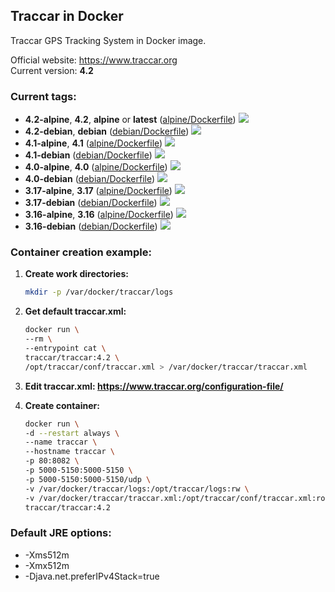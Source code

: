 Traccar in Docker
---
Traccar GPS Tracking System in Docker image.

Official website: <https://www.traccar.org>  
Current version: **4.2**

### Current tags:
- **4.2-alpine**, **4.2**, **alpine** or **latest** ([alpine/Dockerfile](https://github.com/traccar/traccar-docker/blob/4.2/alpine/Dockerfile)) [![](https://images.microbadger.com/badges/image/traccar/traccar:4.2-alpine.svg)](https://microbadger.com/images/traccar/traccar:4.2-alpine)
- **4.2-debian**, **debian** ([debian/Dockerfile](https://github.com/traccar/traccar-docker/blob/4.2/debian/Dockerfile)) [![](https://images.microbadger.com/badges/image/traccar/traccar:4.2-debian.svg)](https://microbadger.com/images/traccar/traccar:4.2-debian)
- **4.1-alpine**, **4.1** ([alpine/Dockerfile](https://github.com/traccar/traccar-docker/blob/4.1/alpine/Dockerfile)) [![](https://images.microbadger.com/badges/image/traccar/traccar:4.1-alpine.svg)](https://microbadger.com/images/traccar/traccar:4.1-alpine)
- **4.1-debian** ([debian/Dockerfile](https://github.com/traccar/traccar-docker/blob/4.1/debian/Dockerfile)) [![](https://images.microbadger.com/badges/image/traccar/traccar:4.1-debian.svg)](https://microbadger.com/images/traccar/traccar:4.1-debian)
- **4.0-alpine**, **4.0** ([alpine/Dockerfile](https://github.com/traccar/traccar-docker/blob/4.0/alpine/Dockerfile)) [![](https://images.microbadger.com/badges/image/traccar/traccar:4.0-alpine.svg)](https://microbadger.com/images/traccar/traccar:4.0-alpine)
- **4.0-debian** ([debian/Dockerfile](https://github.com/traccar/traccar-docker/blob/4.0/debian/Dockerfile)) [![](https://images.microbadger.com/badges/image/traccar/traccar:4.0-debian.svg)](https://microbadger.com/images/traccar/traccar:4.0-debian)
- **3.17-alpine**, **3.17** ([alpine/Dockerfile](https://github.com/traccar/traccar-docker/blob/3.17/alpine/Dockerfile)) [![](https://images.microbadger.com/badges/image/traccar/traccar:3.17-alpine.svg)](https://microbadger.com/images/traccar/traccar:3.17-alpine)
- **3.17-debian** ([debian/Dockerfile](https://github.com/traccar/traccar-docker/blob/3.17/debian/Dockerfile)) [![](https://images.microbadger.com/badges/image/traccar/traccar:3.17-debian.svg)](https://microbadger.com/images/traccar/traccar:3.17-debian)
- **3.16-alpine**, **3.16** ([alpine/Dockerfile](https://github.com/traccar/traccar-docker/blob/3.16/alpine/Dockerfile)) [![](https://images.microbadger.com/badges/image/traccar/traccar:3.16-alpine.svg)](https://microbadger.com/images/traccar/traccar:3.16-alpine)
- **3.16-debian** ([debian/Dockerfile](https://github.com/traccar/traccar-docker/blob/3.16/debian/Dockerfile)) [![](https://images.microbadger.com/badges/image/traccar/traccar:3.16-debian.svg)](https://microbadger.com/images/traccar/traccar:3.16-debian)

### Container creation example:

1. **Create work directories:**
    ```bash
    mkdir -p /var/docker/traccar/logs
    ```

1. **Get default traccar.xml:**
    ```bash
    docker run \
    --rm \
    --entrypoint cat \
    traccar/traccar:4.2 \
    /opt/traccar/conf/traccar.xml > /var/docker/traccar/traccar.xml
    ```

1. **Edit traccar.xml: <https://www.traccar.org/configuration-file/>**

1. **Create container:**
    ```bash
    docker run \
    -d --restart always \
    --name traccar \
    --hostname traccar \
    -p 80:8082 \
    -p 5000-5150:5000-5150 \
    -p 5000-5150:5000-5150/udp \
    -v /var/docker/traccar/logs:/opt/traccar/logs:rw \
    -v /var/docker/traccar/traccar.xml:/opt/traccar/conf/traccar.xml:ro \
    traccar/traccar:4.2
    ```

### Default JRE options:

- -Xms512m
- -Xmx512m
- -Djava.net.preferIPv4Stack=true
